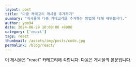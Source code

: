 ```yaml
---
layout: post
title: "다중 카테고리 게시물 추가하기"
summary: "게시물에 다중 카테고리를 추가하는 방법에 대해 배워봅시다."
author: yoo94
date: 2024-06-29 10:00:00 +0900
category: ['react']
tags: react
thumbnail: /assets/img/posts/code.jpg
permalink: /blog/react/
---
```


이 게시물은 "react" 카테고리에 속합니다. 다음은 게시물의 본문입니다.
